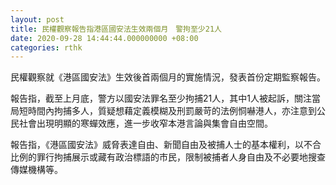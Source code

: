 ```yaml
---
layout: post
title: 民權觀察報告指港區國安法生效兩個月　警拘至少21人
date: 2020-09-28 14:44:44.000000000 +08:00
categories: rthk
---
```


民權觀察就《港區國安法》生效後首兩個月的實施情況，發表首份定期監察報告。

報告指，截至上月底，警方以國安法罪名至少拘捕21人，其中1人被起訴，關注當局短時間內拘捕多人，質疑想藉定義模糊及刑罰嚴苛的法例恫嚇港人，亦注意到公民社會出現明顯的寒蟬效應，進一步收窄本港言論與集會自由空間。

報告指，《港區國安法》威脅表達自由、新聞自由及被捕人士的基本權利，以不合比例的罪行拘捕展示或藏有政治標語的市民，限制被捕者人身自由及不必要地搜查傳媒機構等。
